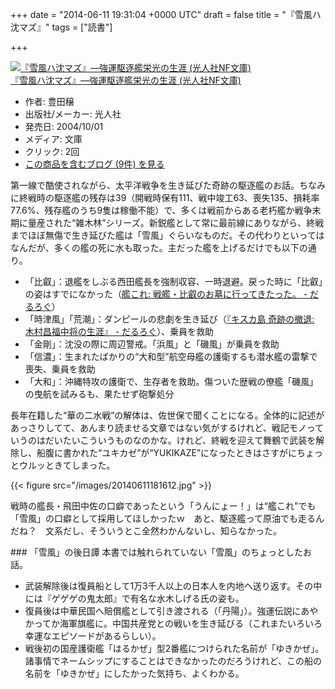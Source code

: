 
+++
date = "2014-06-11 19:31:04 +0000 UTC"
draft = false
title = "『雪風ハ沈マズ』"
tags = ["読書"]

+++
<div class="hatena-asin-detail"><a href="http://www.amazon.co.jp/exec/obidos/ASIN/4769820275/bestylesnet-22/"><img src="https://images-fe.ssl-images-amazon.com/images/I/41RpboCAJcL._SL160_.jpg" class="hatena-asin-detail-image" alt="『雪風ハ沈マズ』―強運駆逐艦栄光の生涯 (光人社NF文庫)" title="『雪風ハ沈マズ』―強運駆逐艦栄光の生涯 (光人社NF文庫)"/></a><div class="hatena-asin-detail-info"><a href="http://www.amazon.co.jp/exec/obidos/ASIN/4769820275/bestylesnet-22/">『雪風ハ沈マズ』―強運駆逐艦栄光の生涯 (光人社NF文庫)</a><ul><li><span class="hatena-asin-detail-label">作者:</span> 豊田穣</li><li><span class="hatena-asin-detail-label">出版社/メーカー:</span> 光人社</li><li><span class="hatena-asin-detail-label">発売日:</span> 2004/10/01</li><li><span class="hatena-asin-detail-label">メディア:</span> 文庫</li><li> <span class="hatena-asin-detail-label">クリック</span>: 2回</li><li><a href="http://d.hatena.ne.jp/asin/4769820275/bestylesnet-22" target="_blank">この商品を含むブログ (9件) を見る</a></li></ul></div><div class="hatena-asin-detail-foot"></div></div>第一線で酷使されながら、太平洋戦争を生き延びた奇跡の駆逐艦のお話。ちなみに終戦時の駆逐艦の残存は39（開戦時保有111、戦中竣工63、喪失135、損耗率77.6%、残存艦のうち9隻は稼働不能）で、多くは戦前からある老朽艦か戦争末期に量産された“雑木林”シリーズ。新鋭艦として常に最前線にありながら、終戦までほぼ無傷で生き延びた艦は「雪風」ぐらいなものだ。その代わりといってはなんだが、多くの艦の死に水も取った。主だった艦を上げるだけでも以下の通り。

<ul>
<li>「比叡」：退艦をしぶる西田艦長を強制収容、一時退避。戻った時に「比叡」の姿はすでになかった（<a href="https://blog.daruyanagi.jp/entry/2013/09/25/120932">艦これ: 戦艦・比叡のお墓に行ってきたった。 - だるろぐ</a>）</li>
<li>「時津風」「荒潮」：ダンピールの悲劇を生き延び（<a href="https://blog.daruyanagi.jp/entry/2014/04/15/044949">『キスカ島 奇跡の撤退: 木村昌福中将の生涯』 - だるろぐ</a>）、乗員を救助</li>
<li>「金剛」：沈没の際に周辺警戒。「浜風」と「磯風」が乗員を救助</li>
<li>「信濃」：生まれたばかりの“大和型”航空母艦の護衛するも潜水艦の雷撃で喪失、乗員を救助</li>
<li>「大和」：沖縄特攻の護衛で、生存者を救助。傷ついた歴戦の僚艦「磯風」の曳航を試みるも、果たせず砲撃処分</li>
</ul>長年在籍した“華の二水戦”の解体は、佐世保で聞くことになる。全体的に記述があっさりしてて、あんまり読ませる文章ではない気がするけれど、戦記モノっていうのはだいたいこういうものなのかな。けれど、終戦を迎えて舞鶴で武装を解除し、船腹に書かれた“ユキカゼ”が“YUKIKAZE”になったときはさすがにちょっとウルッときてしまった。

{{< figure src="/images/20140611181612.jpg"  >}}

戦時の艦長・飛田中佐の口癖であったという「うんにょー！」は“艦これ”でも「雪風」の口癖として採用してほしかったｗ　あと、駆逐艦って原油でも走るんだね？　文系だし、そういうとこ全然わかんないし、知らなかった。

<div class="section">
    ### 「雪風」の後日譚
    本書では触れられていない「雪風」のちょっとしたお話。

<ul>
<li>武装解除後は復員船として1万3千人以上の日本人を内地へ送り返す。その中には『ゲゲゲの鬼太郎』で有名な水木しげる氏の姿も。</li>
<li>復員後は中華民国へ賠償艦として引き渡される（「丹陽」）。強運伝説にあやかってか海軍旗艦に。中国共産党との戦いを生き延びる（これまたいろいろ幸運なエピソードがあるらしい）。</li>
<li>戦後初の国産護衛艦「はるかぜ」型2番艦につけられた名前が「ゆきかぜ」。諸事情でネームシップにすることはできなかったのだろうけれど、この船の名前を「ゆきかぜ」にしたかった気持ち、よくわかる。</li>
</ul>
</div>

